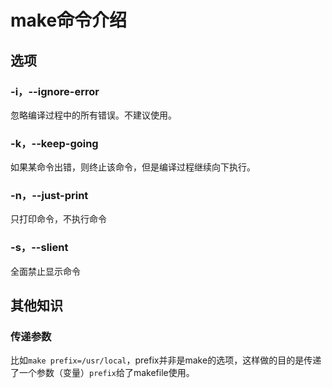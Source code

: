 make命令介绍
=====
## 选项
### -i，--ignore-error
忽略编译过程中的所有错误。不建议使用。
### -k，--keep-going
如果某命令出错，则终止该命令，但是编译过程继续向下执行。
### -n，--just-print
只打印命令，不执行命令
### -s，--slient
全面禁止显示命令

## 其他知识
### 传递参数
比如`make prefix=/usr/local`，prefix并非是make的选项，这样做的目的是传递了一个参数（变量）`prefix`给了makefile使用。
